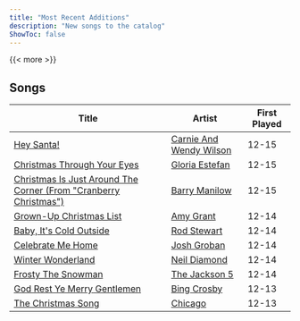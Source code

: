 ```yaml
---
title: "Most Recent Additions"
description: "New songs to the catalog"
ShowToc: false
---
```


{{< more >}}

## Songs
Title | Artist | First Played 
----- | ------ | ----------- 
[Hey Santa!](/songs/hey-santa) | [Carnie And Wendy Wilson](/artists/carnie-and-wendy-wilson-56227) | 12-15
[Christmas Through Your Eyes](/songs/christmas-through-your-eyes) | [Gloria Estefan](/artists/gloria-estefan-31888) | 12-15
[Christmas Is Just Around The Corner (From "Cranberry Christmas")](/songs/christmas-is-just-around-the-corner-from-cranberry-christmas) | [Barry Manilow](/artists/barry-manilow-31897) | 12-15
[Grown-Up Christmas List](/songs/grown-up-christmas-list) | [Amy Grant](/artists/amy-grant-3053) | 12-14
[Baby, It's Cold Outside](/songs/baby-its-cold-outside) | [Rod Stewart](/artists/rod-stewart-2202) | 12-14
[Celebrate Me Home](/songs/celebrate-me-home) | [Josh Groban](/artists/josh-groban-58260) | 12-14
[Winter Wonderland](/songs/winter-wonderland) | [Neil Diamond](/artists/neil-diamond-7052) | 12-14
[Frosty The Snowman](/songs/frosty-the-snowman) | [The Jackson 5](/artists/the-jackson-5-35053) | 12-14
[God Rest Ye Merry Gentlemen](/songs/god-rest-ye-merry-gentlemen) | [Bing Crosby](/artists/bing-crosby-1864) | 12-13
[The Christmas Song](/songs/the-christmas-song) | [Chicago](/artists/chicago-5663) | 12-13

